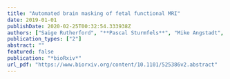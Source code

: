 ```yaml
---
title: "Automated brain masking of fetal functional MRI"
date: 2019-01-01
publishDate: 2020-02-25T00:32:54.333938Z
authors: ["Saige Rutherford", "**Pascal Sturmfels**", "Mike Angstadt", "Jasmine Hect", "Jenna Wiens", "Marion van den Heuval", "Dustin Scheinost", "Moriah Thomason", "Chandra Sripada"]
publication_types: ["2"]
abstract: ""
featured: false
publication: "*bioRxiv*"
url_pdf: "https://www.biorxiv.org/content/10.1101/525386v2.abstract"
---
```


